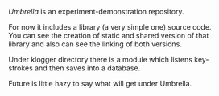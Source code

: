 *Umbrella* is an experiment-demonstration repository.

For now it includes a library (a very simple one) source code.  
You can see the creation of static and shared version of that  
library and also can see the linking of both versions.

Under klogger directory there is a module which listens key-  
strokes and then saves into a database.

Future is little hazy to say what will get under Umbrella.  

